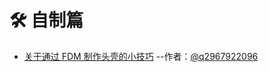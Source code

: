 # 🛠 自制篇

* [关于通过 FDM 制作头壳的小技巧](Tips-for-FDM.md) --作者：[@q2967922096](https://twitter.com/q2967922096)
